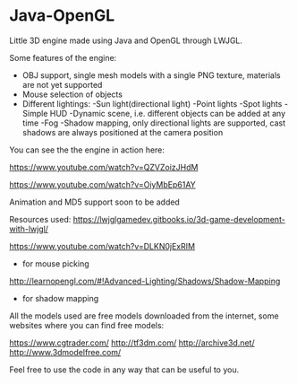 # Java-OpenGL
Little 3D engine made using Java and OpenGL through LWJGL.

Some features of the engine:

- OBJ support, single mesh models with a single PNG texture, materials are not yet supported
- Mouse selection of objects
- Different lightings:
  -Sun light(directional light)
  -Point lights
  -Spot lights
-Simple HUD
-Dynamic scene, i.e. different objects can be added at any time
-Fog
-Shadow mapping, only directional lights are supported, cast shadows are always positioned at the camera position

You can see the the engine in action here:

https://www.youtube.com/watch?v=QZVZoizJHdM

https://www.youtube.com/watch?v=OiyMbEp61AY


Animation and MD5 support soon to be added

Resources used:
https://lwjglgamedev.gitbooks.io/3d-game-development-with-lwjgl/

https://www.youtube.com/watch?v=DLKN0jExRIM
 - for mouse picking

http://learnopengl.com/#!Advanced-Lighting/Shadows/Shadow-Mapping
 - for shadow mapping
 
 All the models used are free models downloaded from the internet, some websites where you can find free models:
 
 https://www.cgtrader.com/
 http://tf3dm.com/
 http://archive3d.net/
 http://www.3dmodelfree.com/
 
 Feel free to use the code in any way that can be useful to you.
